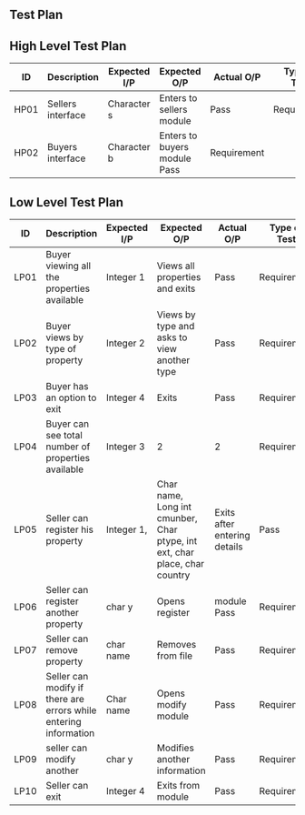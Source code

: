 ## Test Plan

## High Level Test Plan
| ID |	Description |	Expected I/P |	Expected O/P |	Actual O/P | Type of Test |
| --- | ----- | ------ | ------ | ----- | ------ |
| HP01 |	Sellers interface |	Character s |	Enters to sellers module| Pass |	Requirement |
| HP02 |	Buyers interface |	Character b |	Enters to buyers module	Pass |	Requirement |

## Low Level Test Plan
| ID |	Description |	Expected I/P |	Expected O/P | Actual O/P |	Type of Test |
| --- | ---------- | --------- | ------ | ----- | ----- | 
| LP01 | Buyer viewing all the properties available |	Integer 1 |	Views all properties and exits |	Pass |	Requirement |
| LP02 |	Buyer views by type of property |	Integer 2 |	Views by type and asks to view another type |	Pass | 	Requirement |
| LP03 |	Buyer has an option to exit |	Integer 4 |	Exits	| Pass |	Requirement |
| LP04 |	Buyer can see total number of properties available |	Integer 3 |	2 |	2 |	Requirement |
| LP05 |	Seller can register his property |	Integer 1, | Char name, Long int cmunber, Char ptype, int ext, char place, char country|	Exits after entering details |	Pass |	Requirement |
|LP06 |	 Seller can register another property |	char y |	Opens register | module	Pass |	Requirement |
|LP07 |	Seller can remove property | char name |	Removes from file |	Pass |	Requirement |
|LP08 |	Seller can modify if there are errors while entering information |	Char name |	Opens modify module |	Pass |	Requirement |
| LP09 | seller can modify another |	char y |	Modifies another information |	Pass |	Requirement |
|LP10 |	Seller can exit |Integer 4 |	Exits from module|	Pass |	Requirement |
